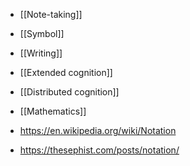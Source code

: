   - [[Note-taking]]
  - [[Symbol]]
  - [[Writing]]
  - [[Extended cognition]]
  - [[Distributed cognition]]
  - [[Mathematics]]

  - https://en.wikipedia.org/wiki/Notation
  - https://thesephist.com/posts/notation/